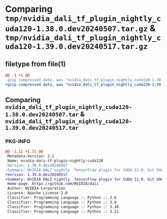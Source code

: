# Comparing `tmp/nvidia_dali_tf_plugin_nightly_cuda120-1.38.0.dev20240507.tar.gz` & `tmp/nvidia_dali_tf_plugin_nightly_cuda120-1.39.0.dev20240517.tar.gz`

## filetype from file(1)

```diff
@@ -1 +1 @@
-gzip compressed data, was "nvidia_dali_tf_plugin_nightly_cuda120-1.38.0.dev20240507.tar", last modified: Mon Apr  5 07:00:00 1993, max compression
+gzip compressed data, was "nvidia_dali_tf_plugin_nightly_cuda120-1.39.0.dev20240517.tar", last modified: Mon Apr  5 07:00:00 1993, max compression
```

## Comparing `nvidia_dali_tf_plugin_nightly_cuda120-1.38.0.dev20240507.tar` & `nvidia_dali_tf_plugin_nightly_cuda120-1.39.0.dev20240517.tar`

### PKG-INFO

```diff
@@ -1,11 +1,11 @@
 Metadata-Version: 2.1
 Name: nvidia-dali-tf-plugin-nightly-cuda120
-Version: 1.38.0.dev20240507
-Summary: NVIDIA DALI nightly  TensorFlow plugin for CUDA 12.0. Git SHA: 80b67f93fcbd57985b35db94e9788602334ea37f
+Version: 1.39.0.dev20240517
+Summary: NVIDIA DALI nightly  TensorFlow plugin for CUDA 12.0. Git SHA: 306221661a585ed7791857141e15b69e28952905
 Home-page: https://github.com/NVIDIA/dali
 Author: NVIDIA Corporation
 License: Apache License 2.0
 Classifier: Programming Language :: Python :: 3.8
 Classifier: Programming Language :: Python :: 3.9
 Classifier: Programming Language :: Python :: 3.10
 Classifier: Programming Language :: Python :: 3.11
```

